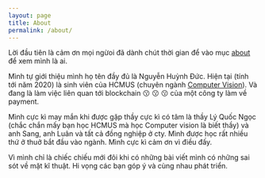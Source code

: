 ```yaml
---
layout: page
title: About
permalink: /about/
---
```


Lời đầu tiên là cảm ơn mọi ngừoi đã dành chút thời gian để vào mục [about](https://tdnhduc.github.io/about) để xem mình là ai.

Mình tự giới thiệu mình họ tên đầy đủ là Nguyễn Huỳnh Đức. Hiện tại (tính tới năm 2020) là sinh viên của HCMUS (chuyên ngành [Computer Vision](https://vi.wikipedia.org/wiki/Th%E1%BB%8B_gi%C3%A1c_m%C3%A1y_t%C3%ADnh)). Và đang là làm việc liên quan tới blockchain :kissing: :kissing: :kissing: của một công ty làm về payment.

Mình cực kì may mắn khi được gặp thầy cực kì có tâm là thầy Lý Quốc Ngọc (chắc chắn mấy bạn học HCMUS mà học Computer vision là biết thầy) và anh Sang, anh Luân và tất cả đồng nghiệp ở cty. Mình được học rất nhiều thứ ở thuở bắt đầu vào ngành. Mình cực kì cảm ơn vì điều đấy.

Vì mình chỉ là chiếc chiếu mới đôi khi có những bài viết mình có những sai sót về mặt kĩ thuật. Hi vọng các bạn góp ý và cùng nhau phát triển.


